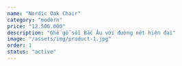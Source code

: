 ```yaml
---
name: "Nordic Oak Chair"
category: "modern"
price: "12.500.000"
description: "Ghế gỗ sồi Bắc Âu với đường nét hiện đại"
image: "/assets/img/product-1.jpg"
order: 1
status: "active"
---
```

